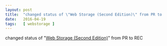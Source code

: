 ```yaml
---
layout: post
title:  "changed status of \"Web Storage (Second Edition)\" from PR to REC"
date:   2016-04-19
tags:   [ webstorage ]
---
```


changed status of "[Web Storage (Second Edition)](/spec/webstorage)" from PR to REC

